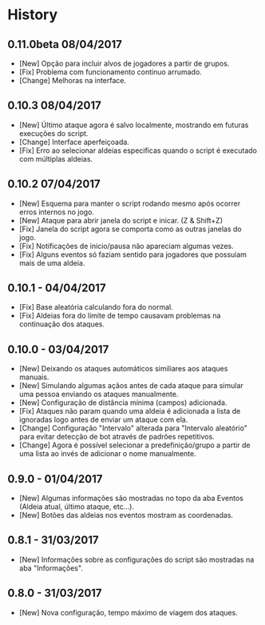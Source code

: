 # History

## 0.11.0beta 08/04/2017
- [New] Opção para incluir alvos de jogadores a partir de grupos.
- [Fix] Problema com funcionamento continuo arrumado.
- [Change] Melhoras na interface.

## 0.10.3 08/04/2017
- [New] Último ataque agora é salvo localmente, mostrando em futuras execuções do script.
- [Change] Interface aperfeiçoada.
- [Fix] Erro ao selecionar aldeias especificas quando o script é executado com múltiplas aldeias.

## 0.10.2 07/04/2017
- [New] Esquema para manter o script rodando mesmo após ocorrer erros internos no jogo.
- [New] Ataque para abrir janela do script e inicar. (Z & Shift+Z)
- [Fix] Janela do script agora se comporta como as outras janelas do jogo.
- [Fix] Notificações de inicio/pausa não apareciam algumas vezes.
- [Fix] Alguns eventos só faziam sentido para jogadores que possuiam mais de uma aldeia.

## 0.10.1 - 04/04/2017
- [Fix] Base aleatória calculando fora do normal.
- [Fix] Aldeias fora do limite de tempo causavam problemas na continuação dos ataques.

## 0.10.0 - 03/04/2017

- [New] Deixando os ataques automáticos similiares aos ataques manuais.
- [New] Simulando algumas açãos antes de cada ataque para simular uma pessoa enviando os ataques manualmente.
- [New] Configuração de distância mínima (campos) adicionada.
- [Fix] Ataques não param quando uma aldeia é adicionada a lista de ignoradas logo antes de enviar um ataque com ela.
- [Change] Configuração "Intervalo" alterada para "Intervalo aleatório" para evitar detecção de bot através de padrões repetitivos.
- [Change] Agora é possível selecionar a predefinição/grupo a partir de uma lista ao invés de adicionar o nome manualmente.

## 0.9.0 - 01/04/2017

- [New] Algumas informações são mostradas no topo da aba Eventos (Aldeia atual, último ataque, etc...).
- [New] Botões das aldeias nos eventos mostram as coordenadas.

## 0.8.1 - 31/03/2017

- [New] Informações sobre as configurações do script são mostradas na aba "Informações".

## 0.8.0 - 31/03/2017

- [New] Nova configuração, tempo máximo de viagem dos ataques.
